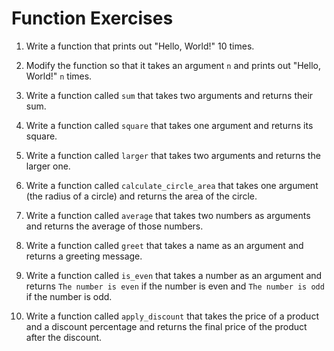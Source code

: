 # Function Exercises

1. Write a function that prints out "Hello, World!" 10 times.

2. Modify the function so that it takes an argument `n` and prints out "Hello, World!" `n` times.

3. Write a function called `sum` that takes two arguments and returns their sum.

4. Write a function called `square` that takes one argument and returns its square.

5. Write a function called `larger` that takes two arguments and returns the larger one.

6. Write a function called `calculate_circle_area` that takes one argument (the radius of a circle) and returns the area of the circle.

7. Write a function called `average` that takes two numbers as arguments and returns the average of those numbers.

8. Write a function called `greet` that takes a name as an argument and returns a greeting message.

9. Write a function called `is_even` that takes a number as an argument and returns `The number is even` if the number is even and `The number is odd` if the number is odd.

10. Write a function called `apply_discount` that takes the price of a product and a discount percentage and returns the final price of the product after the discount.
